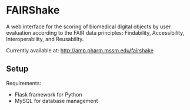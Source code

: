 FAIRShake
========

A web interface for the scoring of biomedical digital objects by user evaluation
according to the FAIR data principles: Findability, Accessibility, Interoperability, and Reusability.

Currently available at: http://amp.pharm.mssm.edu/fairshake

Setup
---------

Requirements:
* Flask framework for Python
* MySQL for database management